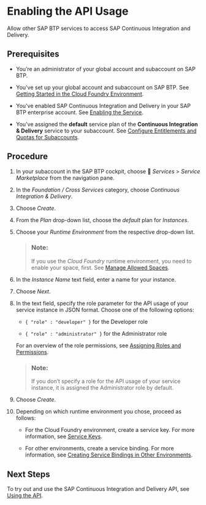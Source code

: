 <!-- loio1aedc23d3d8a4802b66f4a3bb795030e -->

<link rel="stylesheet" type="text/css" href="css/sap-icons.css"/>

# Enabling the API Usage

Allow other SAP BTP services to access SAP Continuous Integration and Delivery.



<a name="loio1aedc23d3d8a4802b66f4a3bb795030e__prereq_hjd_4p2_ykb"/>

## Prerequisites

-   You’re an administrator of your global account and subaccount on SAP BTP.

-   You've set up your global account and subaccount on SAP BTP. See [Getting Started in the Cloud Foundry Environment](https://help.sap.com/viewer/65de2977205c403bbc107264b8eccf4b/Cloud/en-US/b328cc89ea14484d9655b8cfb8efb508.html).

-   You've enabled SAP Continuous Integration and Delivery in your SAP BTP enterprise account. See [Enabling the Service](enabling-the-service-c8ed09d.md).

-   You've assigned the **default** service plan of the **Continuous Integration & Delivery** service to your subaccount. See [Configure Entitlements and Quotas for Subaccounts](https://help.sap.com/docs/btp/sap-business-technology-platform/configure-entitlements-and-quotas-for-subaccounts).




## Procedure

1.  In your subaccount in the SAP BTP cockpit, choose <span class="SAP-icons-V5"></span> *Services* \> *Service Marketplace* from the navigation pane.

2.  In the *Foundation / Cross Services* category, choose *Continuous Integration & Delivery*.

3.  Choose *Create*.

4.  From the *Plan* drop-down list, choose the *default* plan for *Instances*.

5.  Choose your *Runtime Environment* from the respective drop-down list.

    > ### Note:  
    > If you use the *Cloud Foundry* runtime environment, you need to enable your space, first. See [Manage Allowed Spaces](managing-settings-0181fc5.md#loio0181fc51422e459fa79e717d433f94d4__section_s4k_nlv_qwb).

6.  In the *Instance Name* text field, enter a name for your instance.

7.  Choose *Next*.

8.  In the text field, specify the role parameter for the API usage of your service instance in JSON format. Choose one of the following options:

    -   `{ "role" : "developer" }` for the Developer role

    -   `{ "role" : "administrator" }` for the Administrator role


    For an overview of the role permissions, see [Assigning Roles and Permissions](assigning-roles-and-permissions-c679ebd.md).

    > ### Note:  
    > If you don’t specify a role for the API usage of your service instance, it is assigned the Administrator role by default.

9.  Choose *Create*.

10. Depending on which runtime environment you chose, proceed as follows:

    -   For the Cloud Foundry environment, create a service key. For more information, see [Service Keys](https://help.sap.com/docs/service-manager/sap-service-manager/creating-service-keys-in-cloud-foundry?version=Cloud).

    -   For other environments, create a service binding. For more information, see [Creating Service Bindings in Other Environments](https://help.sap.com/docs/service-manager/sap-service-manager/creating-service-bindings-in-other-environments?version=Cloud).





<a name="loio1aedc23d3d8a4802b66f4a3bb795030e__postreq_xds_35s_swb"/>

## Next Steps

To try out and use the SAP Continuous Integration and Delivery API, see [Using the API](using-the-api-9819fa1.md).

